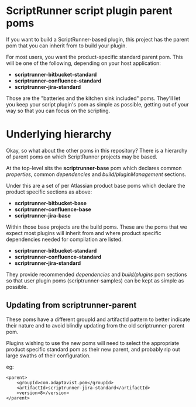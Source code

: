 # ScriptRunner script plugin parent poms

If you want to build a ScriptRunner-based plugin, this project
has the parent pom that you can inherit from to build your plugin.

For most users, you want the product-specific standard parent pom.
This will be one of the following, depending on your host application:

* **scriptrunner-bitbucket-standard**
* **scriptrunner-confluence-standard**
* **scriptrunner-jira-standard**

Those are the "batteries and the kitchen sink included" poms. They'll
let you keep your script plugin's pom as simple as possible, getting 
out of your way so that you can focus on the scripting.

# Underlying hierarchy
Okay, so what about the other poms in this repository? There is a 
hierarchy of parent poms on which ScriptRunner projects may be
based.

At the top-level sits the **scriptrunner-base** pom which declares
common _properties_, common _dependencies_ and _build/pluginManagement_
sections.

Under this are a set of per Atlassian product base poms which
declare the product specific sections as above:

* **scriptrunner-bitbucket-base**
* **scriptrunner-confluence-base**
* **scriptrunner-jira-base**

Within those base projects are the build poms. These are the poms that we expect most plugins will 
inherit from and where product specific dependencies needed for compilation are listed.

* **scriptrunner-bitbucket-standard**
* **scriptrunner-confluence-standard**
* **scriptrunner-jira-standard**

They provide recommended *dependencies* and *build/plugins* pom sections
so that user plugin poms (scriptrunner-samples) can be kept as simple as possible.

## Updating from scriptrunner-parent

These poms have a different groupId and artifactId pattern to better
indicate their nature and to avoid blindly updating from the old 
scriptrunner-parent pom.

Plugins wishing to use the new poms will need to select the appropriate
product specific standard pom as their new parent, and probably
rip out large swaths of their configuration.

eg:

    <parent>
        <groupId>com.adaptavist.pom</groupId>
        <artifactId>scriptrunner-jira-standard</artifactId>
        <version>8</version>
    </parent>
